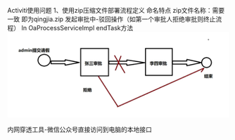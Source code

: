 Activiti使用问题
1、使用zip压缩文件部署流程定义
命名特点
zip文件名称：需要<process id ="qingjia"> 一致 即为qingjia.zip
发起审批中-驳回操作（如第一个审批人拒绝审批则终止流程）
In OaProcessServiceImpl endTask方法
![img.png](img.png)

内网穿透工具-微信公众号直接访问到电脑的本地接口